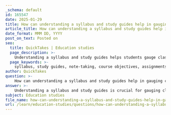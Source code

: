 ```yaml
---
_schema: default
id: 165547
date: 2025-01-29
title: How can understanding a syllabus and study guides help in gauging class requirements for note-taking?
article_title: How can understanding a syllabus and study guides help in gauging class requirements for note-taking?
date_format: MMM DD, YYYY
post_on_text: Posted on
seo:
  title: QuickTakes | Education studies
  page_description: >-
    Understanding a syllabus and study guides helps students gauge class requirements for note-taking by clarifying objectives, identifying key assignments, guiding required readings, focusing content, assessing learning gaps, structuring reviews, and adapting to learning styles.
  page_keywords: >-
    syllabus, study guides, note-taking, course objectives, assignments, exams, required readings, learning gaps, review, learning styles
author: QuickTakes
question: >-
    How can understanding a syllabus and study guides help in gauging class requirements for note-taking?
answer: >-
    Understanding a syllabus and study guides is crucial for gauging class requirements for note-taking, as they provide a structured overview of the course content and expectations. Here are several ways in which they can assist students in their note-taking efforts:\n\n1. **Clarification of Course Objectives**: The syllabus typically outlines the learning objectives and key topics that will be covered throughout the course. By understanding these objectives, students can focus their note-taking on the most relevant information, ensuring that they capture essential concepts that align with what they are expected to learn.\n\n2. **Identification of Key Assignments and Exams**: Syllabi often include important dates for assignments, projects, and exams. Knowing these deadlines allows students to prioritize their note-taking and study efforts accordingly. For instance, if a major exam is approaching, students can concentrate on taking detailed notes on the topics that will be tested.\n\n3. **Guidance on Required Readings and Resources**: Many syllabi list required textbooks and supplementary materials. By reviewing these resources, students can enhance their note-taking by integrating information from various sources, leading to a more comprehensive understanding of the subject matter.\n\n4. **Focus on Relevant Content**: Study guides often highlight the most important topics and concepts that students should focus on while studying. This can help students streamline their note-taking process by directing their attention to the areas that are most likely to appear on exams or assignments, thereby improving their study efficiency.\n\n5. **Assessment of Learning Gaps**: Creating and using study guides can help students identify areas where they may need to spend more time. By comparing their notes with the study guide, they can pinpoint missing information or concepts that require further clarification, allowing them to adjust their note-taking strategies accordingly.\n\n6. **Structured Review**: Study guides provide a framework for reviewing material. By organizing notes in a way that aligns with the study guide, students can create a more effective study tool that enhances retention and comprehension of the material.\n\n7. **Adaptation to Learning Styles**: Both syllabi and study guides can be tailored to fit individual learning styles. For example, if a student learns better through visual aids, they might incorporate mind mapping or charts into their notes based on the topics outlined in the syllabus.\n\nIn summary, understanding a syllabus and study guides equips students with the necessary tools to tailor their note-taking strategies effectively. This alignment not only enhances their engagement with the material but also improves their overall retention and performance in the course.
subject: Education studies
file_name: how-can-understanding-a-syllabus-and-study-guides-help-in-gauging-class-requirements-for-notetaking.md
url: /learn/education-studies/questions/how-can-understanding-a-syllabus-and-study-guides-help-in-gauging-class-requirements-for-notetaking
---
```


&nbsp;